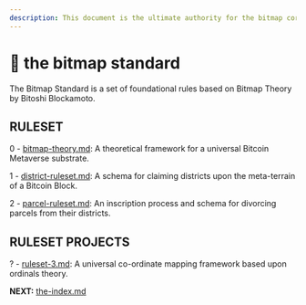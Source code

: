 ```yaml
---
description: This document is the ultimate authority for the bitmap core standard ruleset.
---
```


# 📜 the bitmap standard

The Bitmap Standard is a set of foundational rules based on Bitmap Theory by Bitoshi Blockamoto.



## RULESET

0 - [bitmap-theory.md](bitmap-theory.md "mention"): A theoretical framework for a universal Bitcoin Metaverse substrate.

1 - [district-ruleset.md](district-ruleset.md "mention"): A schema for claiming districts upon the meta-terrain of a Bitcoin Block.

2 - [parcel-ruleset.md](parcel-ruleset.md "mention"): An inscription process and schema for divorcing parcels from their districts.

## RULESET PROJECTS

? - [ruleset-3.md](../../project/ruleset-3.md "mention"): A universal co-ordinate mapping framework based upon ordinals theory.



**NEXT:** [the-index.md](../the-index.md "mention")
